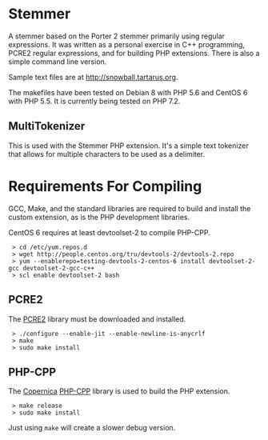 # Stemmer
A stemmer based on the Porter 2 stemmer primarily using regular expressions. It was written as a personal exercise in C++ programming, PCRE2 regular expressions, and for building PHP extensions. There is also a simple command line version.

Sample text files are at http://snowball.tartarus.org.

The makefiles have been tested on Debian 8 with PHP 5.6 and CentOS 6 with PHP 5.5. It is currently being tested on PHP 7.2.

## MultiTokenizer
This is used with the Stemmer PHP extension. It's a simple text tokenizer that allows for multiple characters to be used as a delimiter.

# Requirements For Compiling
GCC, Make, and the standard libraries are required to build and install the custom extension, as is the PHP development libraries.

CentOS 6 requires at least devtoolset-2 to compile PHP-CPP.
```
 > cd /etc/yum.repos.d
 > wget http://people.centos.org/tru/devtools-2/devtools-2.repo
 > yum --enablerepo=testing-devtools-2-centos-6 install devtoolset-2-gcc devtoolset-2-gcc-c++
 > scl enable devtoolset-2 bash
```

## PCRE2
The [PCRE2](http://www.pcre.org) library must be downloaded and installed.
```
 > ./configure --enable-jit --enable-newline-is-anycrlf
 > make
 > sudo make install
```

## PHP-CPP
The [Copernica](http://www.copernica.com) [PHP-CPP](http://www.php-cpp.com/) library is used to build the PHP extension.
```
 > make release
 > sudo make install
```
Just using ```make``` will create a slower debug version.
